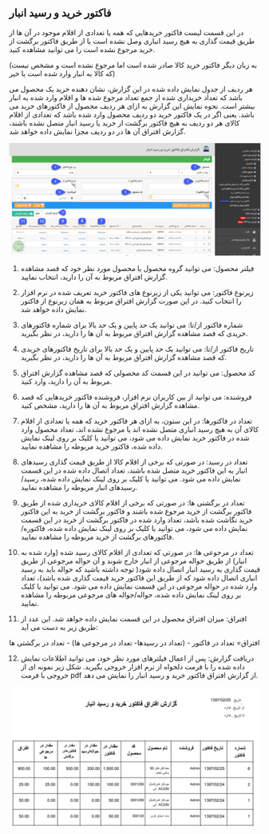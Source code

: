 ﻿## فاکتور خرید و رسید انبار

در این قسمت لیست فاکتور خریدهایی که همه یا تعدادی از اقلام موجود در آن ها از طریق قیمت گذاری به هیچ رسید انباری وصل نشده است یا از طریق فاکتور برگشت از خرید مرجوع نشده است را می توانید مشاهده کنید.

(به زبان دیگر فاکتور خرید کالا صادر شده است اما مرجوع نشده است و مشخص نیست که کالا به انبار وارد شده است یا خیر)

هر ردیف از جدول نمایش داده شده در این گزارش، نشان دهنده خرید یک محصول می باشد که تعداد خریداری شده از جمع تعداد مرجوع شده ها و اقلام وارد شده به انبار بیشتر است. نحوه نمایش این گزارش به ازای هر ردیف محصول از فاکتورهای خرید می باشد. یعنی اگر در یک فاکتور خرید دو ردیف محصول وارد شده باشد که تعدادی از اقلام کالای هر دو ردیف به هیچ فاکتور برگشت از خرید یا رسید انبار متصل نشده باشند، گزارش افتراق آن ها در دو ردیف مجزا نمایش داده خواهد شد.

![](EnterInventoryTransaction3.png)

1. فیلتر محصول: می توانید گروه محصول یا محصول مورد نظر خود که قصد مشاهده گزارش افتراق مربوط به آن را دارید، انتخاب نمایید.

2. زیرنوع فاکتور: می توانید یکی از زیرنوع های فاکتور خرید تعریف شده در نرم افزار را انتخاب کنید. در این صورت گزارش افتراق مربوط به همان زیرنوع از فاکتور نمایش داده خواهد شد.

3. شماره فاکتور از/تا: می توانید یک حد پایین و یک حد بالا برای شماره فاکتورهای خریدی که قصد مشاهده گزارش افتراق مربوط به آن ها را دارید، در نظر بگیرید.

4. تاریخ فاکتور از/تا: می توانید یک حد پایین و یک حد بالا برای تاریخ فاکتورهای خریدی که قصد مشاهده گزارش افتراق مربوط به آن ها را دارید، در نظر بگیرید.

5. کد محصول: می توانید در این قسمت کد محصولی که قصد مشاهده گزارش افتراق مربوط به آن را دارید، وارد کنید.

6. فروشنده: می توانید از بین کاربران نرم افزار، فروشنده فاکتور خریدهایی که قصد مشاهده گزارش افتراق مربوط به آن ها را دارید، مشخص کنید.

7. تعداد در فاکتورها: در این ستون، به ازای هر فاکتور خرید که همه یا تعدادی از اقلام کالای آن به هیچ رسید انباری متصل نشده اند یا مرجوع نشده اند، تعداد محصول وارد شده در فاکتور خرید نمایش داده می شود، می توانید یا کلیک بر روی لینک نمایش داده شده، فاکتور خرید مربوطه را مشاهده نمایید.

8. تعداد در رسید: در صورتی که برخی از اقلام کالا از طریق قیمت گذاری رسیدهای انبار به این فاکتور خرید متصل شده باشند، تعداد اتصال داده شده در این قسمت نمایش داده می شود. می توانید یا کلیک بر روی لینک نمایش داده شده، رسید/رسیدهای انبار مربوطه را مشاهده نمایید.

9. تعداد در برگشتی ها: در صورتی که برخی از اقلام کالای خریداری شده از طریق فاکتور برگشت از خرید مرجوع شده باشند و فاکتور برگشت از خرید به این فاکتور خرید نگاشت شده باشد، تعداد وارد شده در فاکتور برگشت از خرید در این قسمت نمایش داده می شود، می توانید یا کلیک بر روی لینک نمایش داده شده، فاکتوره/فاکتورهای برگشت از خرید مربوطه را مشاهده نمایید.

10. تعداد در مرجوعی ها: در صورتی که تعدادی از اقلام کالای رسید شده (وارد شده به انبار) از طریق حواله مرجوعی از انبار خارج شوند و آن حواله مرجوعی از طریق قیمت گذاری به رسید انبار اتصال داده شود( توجه داشته باشید که حواله باید به رسید انباری اتصال داده شود که از طریق این فاکتور خرید قیمت گذاری شده باشد)، تعداد وارد شده در حواله مرجوعی در این قسمت نمایش داده می شود. می توانید یا کلیک بر روی لینک نمایش داده شده، حواله/حواله های مرجوعی مربوطه را مشاهده نمایید.

11. افتراق: میزان افتراق محصول در این قسمت نمایش داده خواهد شد. این عدد از طریق زیر به دست می آید:

افتراق= تعداد در فاکتور - (تعداد در رسیدها- تعداد در مرجوعی ها)  - تعداد در برگشتی ها

12. دریافت گزارش: پس از اعمال فیلترهای مورد نظر خود، می توانید اطلاعات نمایش داده شده را با فرمت دلخواه از نرم افزار خروجی بگیرید. شکل زیر نمونه ای از خروجی با فرمت pdf از گزارش افتراق فاکتور خرید و رسید انبار را نمایش می دهد.

![](EnterInventoryTransaction4.png)

